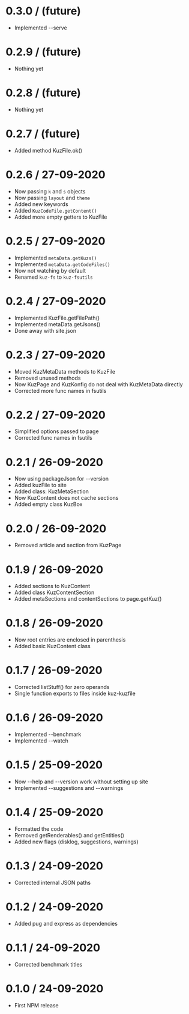 
0.3.0 / (future)
====================
  * Implemented --serve


0.2.9 / (future)
====================
  * Nothing yet


0.2.8 / (future)
====================
  * Nothing yet


0.2.7 / (future)
====================
  * Added method KuzFile.ok()


0.2.6 / 27-09-2020
====================
  * Now passing `k` and `s` objects
  * Now passing `layout` and `theme`
  * Added new keywords
  * Added `KuzCodeFile.getContent()`
  * Added more empty getters to KuzFile


0.2.5 / 27-09-2020
====================
  * Implemented `metaData.getKuzs()`
  * Implemented `metaData.getCodeFiles()`
  * Now not watching by default
  * Renamed `kuz-fs` to `kuz-fsutils`


0.2.4 / 27-09-2020
====================
  * Implemented KuzFile.getFilePath()
  * Implemented metaData.getJsons()
  * Done away with site.json


0.2.3 / 27-09-2020
====================
  * Moved KuzMetaData methods to KuzFile
  * Removed unused methods
  * Now KuzPage and KuzKonfig do not deal with KuzMetaData directly
  * Corrected more func names in fsutils


0.2.2 / 27-09-2020
====================
  * Simplified options passed to page
  * Corrected func names in fsutils


0.2.1 / 26-09-2020
====================
  * Now using packageJson for --version
  * Added kuzFile to site
  * Added class: KuzMetaSection
  * Now KuzContent does not cache sections
  * Added empty class KuzBox


0.2.0 / 26-09-2020
====================
  * Removed article and section from KuzPage


0.1.9 / 26-09-2020
====================
  * Added sections to KuzContent
  * Added class KuzContentSection
  * Added metaSections and contentSections to page.getKuz()


0.1.8 / 26-09-2020
====================
  * Now root entries are enclosed in parenthesis
  * Added basic KuzContent class


0.1.7 / 26-09-2020
====================
  * Corrected listStuff() for zero operands
  * Single function exports to files inside kuz-kuzfile


0.1.6 / 26-09-2020
====================
  * Implemented --benchmark
  * Implemented --watch


0.1.5 / 25-09-2020
====================
  * Now --help and --version work without setting up site
  * Implemented --suggestions and --warnings


0.1.4 / 25-09-2020
====================
  * Formatted the code
  * Removed getRenderables() and getEntities()
  * Added new flags (disklog, suggestions, warnings)


0.1.3 / 24-09-2020
====================
  * Corrected internal JSON paths


0.1.2 / 24-09-2020
====================
  * Added pug and express as dependencies


0.1.1 / 24-09-2020
====================
  * Corrected benchmark titles


0.1.0 / 24-09-2020
====================
  * First NPM release


